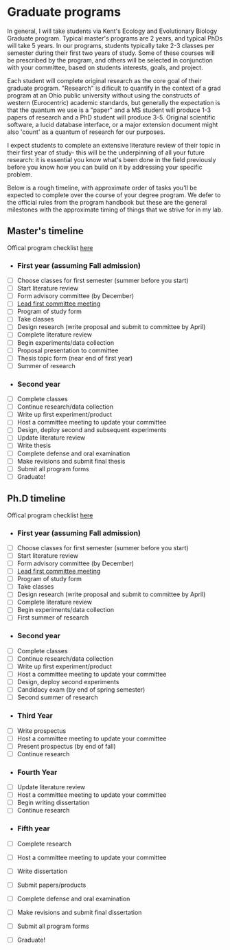 # Graduate programs

In general, I will take students via Kent's Ecology and Evolutionary Biology Graduate program. Typical master's programs are 2 years, and typical PhDs will take 5 years. In our programs, students typically take 2-3 classes per semester during their first two years of study. Some of these courses will be prescribed by the program, and others will be selected in conjunction with your committee, based on students interests, goals, and project. 

Each student will complete original research as the core goal of their graduate program. "Research" is dificult to quantify in the context of a grad program at an Ohio public university without using the constructs of western (Eurocentric) academic standards, but generally the expectation is that the quantum we use is a "paper" and a MS student will produce 1-3 papers of research and a PhD student will produce 3-5. Original scientific software, a lucid database interface, or a major extension document might also 'count' as a quantum of research for our purposes. 

I expect students to complete an extensive literature review of their topic in their first year of study- this will be the underpinning of all your future research: it is essential you know what's been done in the field previously before you know how you can build on it by addressing your specific problem.

Below is a rough timeline, with approximate order of tasks you'll be expected to complete over the course of your degree program. We defer to the official rules from the program handbook but these are the general milestones with the approximate timing of things that we strive for in my lab.

## Master's timeline 
Offical program checklist [here](https://www-s3-live.kent.edu/s3fs-root/s3fs-public/file/ms%20prog%20checklist%20-%20UPDATED%202021.pdf)

- ### First year (assuming Fall admission) 
- [ ] Choose classes for first semester (summer before you start)
- [ ] Start literature review
- [ ] Form advisory committee (by December)
- [ ] [Lead first committee meeting](https://github.com/BahlaiLab/Policies/blob/master/Committee_expectations.md)
- [ ] Program of study form
- [ ] Take classes
- [ ] Design research (write proposal and submit to committee by April)
- [ ] Complete literature review
- [ ] Begin experiments/data collection
- [ ] Proposal presentation to committee
- [ ] Thesis topic form (near end of first year)
- [ ] Summer of research

- ### Second year 
- [ ] Complete classes
- [ ] Continue research/data collection
- [ ] Write up first experiment/product
- [ ] Host a committee meeting to update your committee
- [ ] Design, deploy second and subsequent experiments
- [ ] Update literature review
- [ ] Write thesis
- [ ] Complete defense and oral examination
- [ ] Make revisions and submit final thesis
- [ ] Submit all program forms
- [ ] Graduate!

## Ph.D timeline
Offical program checklist [here](https://www.kent.edu/biology/doctoral-program-checklist-2021-0)
- ### First year (assuming Fall admission) 
- [ ] Choose classes for first semester (summer before you start)
- [ ] Start literature review
- [ ] Form advisory committee (by December)
- [ ] [Lead first committee meeting](https://github.com/BahlaiLab/Policies/blob/master/Committee_expectations.md)
- [ ] Program of study form
- [ ] Take classes
- [ ] Design research (write proposal and submit to committee by April)
- [ ] Complete literature review
- [ ] Begin experiments/data collection
- [ ] First summer of research

- ### Second year 
- [ ] Complete classes
- [ ] Continue research/data collection
- [ ] Write up first experiment/product
- [ ] Host a committee meeting to update your committee
- [ ] Design, deploy second experiments
- [ ] Candidacy exam (by end of spring semester)
- [ ] Second summer of research

- ### Third Year 
- [ ] Write prospectus 
- [ ] Host a committee meeting to update your committee
- [ ] Present prospectus (by end of fall)
- [ ] Continue research

- ### Fourth Year
- [ ] Update literature review
- [ ] Host a committee meeting to update your committee
- [ ] Begin writing dissertation
- [ ] Continue research

- ### Fifth year
- [ ] Complete research
- [ ] Host a committee meeting to update your committee
- [ ] Write dissertation
- [ ] Submit papers/products
- [ ] Complete defense and oral examination
- [ ] Make revisions and submit final dissertation
- [ ] Submit all program forms
- [ ] Graduate!

